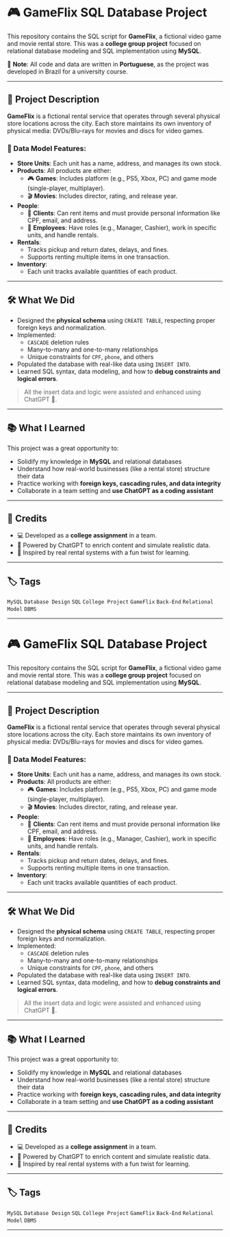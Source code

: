 # 🎮 GameFlix SQL Database Project

This repository contains the SQL script for **GameFlix**, a fictional video game and movie rental store. This was a **college group project** focused on relational database modeling and SQL implementation using **MySQL**.

📌 **Note**: All code and data are written in **Portuguese**, as the project was developed in Brazil for a university course.

---

## 📘 Project Description

**GameFlix** is a fictional rental service that operates through several physical store locations across the city. Each store maintains its own inventory of physical media: DVDs/Blu-rays for movies and discs for video games.

### 🧱 Data Model Features:

- **Store Units**: Each unit has a name, address, and manages its own stock.
- **Products**: All products are either:
  - 🎮 **Games**: Includes platform (e.g., PS5, Xbox, PC) and game mode (single-player, multiplayer).
  - 🎬 **Movies**: Includes director, rating, and release year.
- **People**:
  - 👤 **Clients**: Can rent items and must provide personal information like CPF, email, and address.
  - 👥 **Employees**: Have roles (e.g., Manager, Cashier), work in specific units, and handle rentals.
- **Rentals**:
  - Tracks pickup and return dates, delays, and fines.
  - Supports renting multiple items in one transaction.
- **Inventory**:
  - Each unit tracks available quantities of each product.

---

## 🛠️ What We Did

- Designed the **physical schema** using `CREATE TABLE`, respecting proper foreign keys and normalization.
- Implemented:
  - `CASCADE` deletion rules
  - Many-to-many and one-to-many relationships
  - Unique constraints for `CPF`, `phone`, and others
- Populated the database with real-like data using `INSERT INTO`.
- Learned SQL syntax, data modeling, and how to **debug constraints and logical errors**.

> All the insert data and logic were assisted and enhanced using ChatGPT 💬.

---

## 📚 What I Learned

This project was a great opportunity to:

- Solidify my knowledge in **MySQL** and relational databases
- Understand how real-world businesses (like a rental store) structure their data
- Practice working with **foreign keys, cascading rules, and data integrity**
- Collaborate in a team setting and **use ChatGPT as a coding assistant**

---

## 🤝 Credits

- 💻 Developed as a **college assignment** in a team.
- 🤖 Powered by ChatGPT to enrich content and simulate realistic data.
- 🧠 Inspired by real rental systems with a fun twist for learning.

---

## 🏷️ Tags

`MySQL` `Database Design` `SQL` `College Project` `GameFlix` `Back-End` `Relational Model` `DBMS`

---
# 🎮 GameFlix SQL Database Project

This repository contains the SQL script for **GameFlix**, a fictional video game and movie rental store. This was a **college group project** focused on relational database modeling and SQL implementation using **MySQL**.

---

## 📘 Project Description

**GameFlix** is a fictional rental service that operates through several physical store locations across the city. Each store maintains its own inventory of physical media: DVDs/Blu-rays for movies and discs for video games.

### 🧱 Data Model Features:

- **Store Units**: Each unit has a name, address, and manages its own stock.
- **Products**: All products are either:
  - 🎮 **Games**: Includes platform (e.g., PS5, Xbox, PC) and game mode (single-player, multiplayer).
  - 🎬 **Movies**: Includes director, rating, and release year.
- **People**:
  - 👤 **Clients**: Can rent items and must provide personal information like CPF, email, and address.
  - 👥 **Employees**: Have roles (e.g., Manager, Cashier), work in specific units, and handle rentals.
- **Rentals**:
  - Tracks pickup and return dates, delays, and fines.
  - Supports renting multiple items in one transaction.
- **Inventory**:
  - Each unit tracks available quantities of each product.

---

## 🛠️ What We Did

- Designed the **physical schema** using `CREATE TABLE`, respecting proper foreign keys and normalization.
- Implemented:
  - `CASCADE` deletion rules
  - Many-to-many and one-to-many relationships
  - Unique constraints for `CPF`, `phone`, and others
- Populated the database with real-like data using `INSERT INTO`.
- Learned SQL syntax, data modeling, and how to **debug constraints and logical errors**.

> All the insert data and logic were assisted and enhanced using ChatGPT 💬.

---

## 📚 What I Learned

This project was a great opportunity to:

- Solidify my knowledge in **MySQL** and relational databases
- Understand how real-world businesses (like a rental store) structure their data
- Practice working with **foreign keys, cascading rules, and data integrity**
- Collaborate in a team setting and **use ChatGPT as a coding assistant**

---

## 🤝 Credits

- 💻 Developed as a **college assignment** in a team.
- 🤖 Powered by ChatGPT to enrich content and simulate realistic data.
- 🧠 Inspired by real rental systems with a fun twist for learning.

---

## 🏷️ Tags

`MySQL` `Database Design` `SQL` `College Project` `GameFlix` `Back-End` `Relational Model` `DBMS`

---

